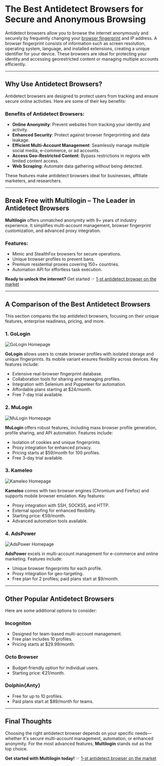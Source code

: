 # The Best Antidetect Browsers for Secure and Anonymous Browsing

Antidetect browsers allow you to browse the internet anonymously and securely by frequently changing your [browser fingerprint](https://fingerprint.com/blog/browser-fingerprinting-techniques/) and IP address. A browser fingerprint consists of information such as screen resolution, operating system, language, and installed extensions, creating a unique identifier for your device. These browsers are ideal for protecting your identity and accessing georestricted content or managing multiple accounts efficiently.

---

## Why Use Antidetect Browsers?

Antidetect browsers are designed to protect users from tracking and ensure secure online activities. Here are some of their key benefits:

### Benefits of Antidetect Browsers:
- **Online Anonymity**: Prevent websites from tracking your identity and activity.
- **Enhanced Security**: Protect against browser fingerprinting and data leakage.
- **Efficient Multi-Account Management**: Seamlessly manage multiple social media, e-commerce, or ad accounts.
- **Access Geo-Restricted Content**: Bypass restrictions in regions with limited content access.
- **Web Scraping**: Automate data gathering without being detected.

These features make antidetect browsers ideal for businesses, affiliate marketers, and researchers.

---

## Break Free with Multilogin – The Leader in Antidetect Browsers

**Multilogin** offers unmatched anonymity with 9+ years of industry experience. It simplifies multi-account management, browser fingerprint customization, and advanced proxy integration.

### Features:
- Mimic and StealthFox browsers for secure operations.
- Unique browser profiles to prevent bans.
- Premium residential proxies covering 150+ countries.
- Automation API for effortless task execution.
  
**Ready to unlock the internet?** Get started ☞ [1-st antidetect browser on the market](https://bit.ly/multIlogin)

---

## A Comparison of the Best Antidetect Browsers

This section compares the top antidetect browsers, focusing on their unique features, enterprise readiness, pricing, and more.

### 1. GoLogin

![GoLogin Homepage](https://brightdata.com/wp-content/uploads/2024/03/GoLogin-website-homepage-1024x618.png)

**GoLogin** allows users to create browser profiles with isolated storage and unique fingerprints. Its mobile variant ensures flexibility across devices. Key features include:

- Extensive real-browser fingerprint database.
- Collaboration tools for sharing and managing profiles.
- Integration with Selenium and Puppeteer for automation.
- Affordable plans starting at $24/month.
- Free 7-day trial available.

### 2. MuLogin

![MuLogin Homepage](https://brightdata.com/wp-content/uploads/2024/03/Mulogin-website-homepage-1024x490.png)

**MuLogin** offers robust features, including mass browser profile generation, profile sharing, and API automation. Features include:

- Isolation of cookies and unique fingerprints.
- Proxy integration for enhanced privacy.
- Pricing starts at $59/month for 100 profiles.
- Free 3-day trial available.

### 3. Kameleo

![Kameleo Homepage](https://brightdata.com/wp-content/uploads/2024/03/Kameleo-website-homepage-1024x570.png)

**Kameleo** comes with two browser engines (Chromium and Firefox) and supports mobile browser emulation. Key features:

- Proxy integration with SSH, SOCKS5, and HTTP.
- External spoofing for enhanced flexibility.
- Starting price: €59/month.
- Advanced automation tools available.

### 4. AdsPower

![AdsPower Homepage](https://brightdata.com/wp-content/uploads/2024/03/AdsPower-website-homepage-1024x686.png)

**AdsPower** excels in multi-account management for e-commerce and online marketing. Features include:

- Unique browser fingerprints for each profile.
- Proxy integration for geo-targeting.
- Free plan for 2 profiles; paid plans start at $9/month.

---

## Other Popular Antidetect Browsers

Here are some additional options to consider:

### Incogniton
- Designed for team-based multi-account management.
- Free plan includes 10 profiles.
- Pricing starts at $29.99/month.

### Octo Browser
- Budget-friendly option for individual users.
- Starting price: €21/month.

### Dolphin{Anty}
- Free for up to 10 profiles.
- Paid plans start at $89/month for teams.

---

## Final Thoughts

Choosing the right antidetect browser depends on your specific needs—whether it's secure multi-account management, automation, or enhanced anonymity. For the most advanced features, **Multilogin** stands out as the top choice.

**Get started with Multilogin today!** ☞ [1-st antidetect browser on the market](https://bit.ly/multIlogin)
